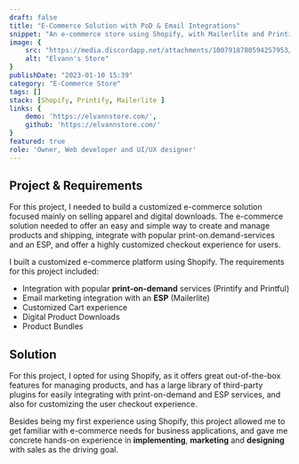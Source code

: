 ```yaml
---
draft: false
title: "E-Commerce Solution with PoD & Email Integrations"
snippet: "An e-commerce store using Shopify, with Mailerlite and Printify Integrations."
image: {
    src: "https://media.discordapp.net/attachments/1007918780594257953/1197996921755807744/elvannstore.png?ex=65bd4c93&is=65aad793&hm=5642862c7fe9aac28350af11e6f5f06803eb03809fe923c97b910ad0e0c0bc60&=&format=webp&quality=lossless&width=1194&height=671",
    alt: "Elvann's Store"
}
publishDate: "2023-01-10 15:39"
category: "E-Commerce Store"
tags: []
stack: [Shopify, Printify, Mailerlite ]
links: {
    demo: 'https://elvannstore.com/',
    github: 'https://elvannstore.com/'
}
featured: true
role: 'Owner, Web developer and UI/UX designer'
---
```


## Project & Requirements

For this project, I needed to build a customized e-commerce solution focused mainly on selling apparel and digital downloads.  The e-commerce solution needed to offer an easy and simple way to create and manage products and shipping, integrate with popular print-on.demand-services and an ESP, and offer a highly customized checkout experience for users.

I built a customized e-commerce platform using Shopify.  The requirements for this project included:

- Integration with popular **print-on-demand** services (Printify and Printful)
- Email marketing integration with an **ESP** (Mailerlite)
- Customized Cart experience
- Digital Product Downloads
- Product Bundles


## Solution

For this project, I opted for using Shopify, as it offers great out-of-the-box features for managing products, and has a large library of third-party plugins for easily integrating with print-on-demand and ESP services, and also for customizing the user checkout experience.

Besides being my first experience using Shopify, this project allowed me to get familiar with e-commerce needs for business applications, and gave me concrete hands-on experience in **implementing**, **marketing** and **designing** with sales as the driving goal.


 <!-- Although this project wasn't very heavily reliant on code, I got to learn the basics of the **Liquid template synthax**, and setup customizations for the website.

for this project, I needed a platform that could easily integrate with popular **print-on-demand** services, as I did not want to manage the **warehousing** of my products.  I also wanted more **flexibility** with the designs and a **low-risk** option for selling merchandise.  The rest of the store was going to be pretty simple as the rest of my products are mostly Digital Music downloads. -->

<!-- Besides product management, one of the most important aspects of this project for me was being able to integrate my store to my **Email Service Provider**, Mailerlite, so that I could keep track of the sales coming from **email marketing**.

This project was pretty simple and straight-forward, and frankly not extremely tech-intensive as plugins already existed to help with most of the project needs. Nonetheless I believe sometimes the most simple route is the best.  Using a pre-built solution for this was the best option for me as I needed to put up something quick and reliable that did not require a lot of customization. -->